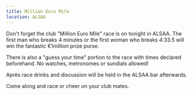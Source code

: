 ```yaml
---
title: Million Euro Mile
location: ALSAA
---
```


Don't forget the club "Million Euro Mile" race is on tonight in ALSAA. The
first man who breaks 4 minutes or the first woman who breaks 4:33.5 will win
the fantastic €1million prize purse.

There is also a "guess your time" portion to the race with times declared
beforehand. No watches, metronomes or sundials allowed!

Après race drinks and discussion will be held in the ALSAA bar afterwards.

Come along and race or cheer on your club mates.
